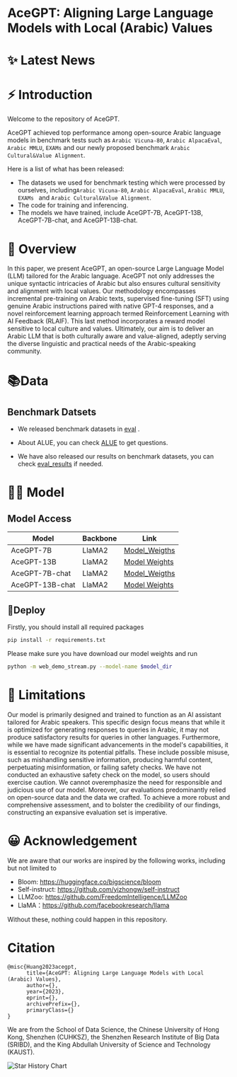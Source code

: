 # AceGPT:  Aligning Large Language Models with Local (Arabic) Values

# ✨ Latest News


# ⚡ Introduction

Welcome to the repository of AceGPT.

AceGPT achieved top performance among open-source Arabic language models in benchmark tests such as `Arabic Vicuna-80`, `Arabic AlpacaEval`, `Arabic MMLU`, `EXAMs` and our newly proposed benchmark `Arabic Cultural&Value Alignment`.

Here is a list of what has been released:
* The datasets we used for benchmark testing which were processed by ourselves, including`Arabic Vicuna-80`, `Arabic AlpacaEval`, `Arabic MMLU`, `EXAMs ` and `Arabic Cultural&Value Alignment`.
* The code for training and inferencing.
* The models we have trained, include AceGPT-7B, AceGPT-13B, AceGPT-7B-chat, and AceGPT-13B-chat.

# 💭 Overview
In this paper, we present AceGPT, an open-source Large Language Model (LLM) tailored for the Arabic language. AceGPT not only addresses the unique syntactic intricacies of Arabic but also ensures cultural sensitivity and alignment with local values. Our methodology encompasses incremental pre-training on Arabic texts, supervised fine-tuning (SFT) using genuine Arabic instructions paired with native GPT-4 responses, and a novel reinforcement learning approach termed Reinforcement Learning with AI Feedback (RLAIF). This last method incorporates a reward model sensitive to local culture and values. Ultimately, our aim is to deliver an Arabic LLM that is both culturally aware and value-aligned, adeptly serving the diverse linguistic and practical needs of the Arabic-speaking community.

# 📚Data
## Benchmark Datsets
* We released benchmark datasets in [eval](https://github.com/FreedomIntelligence/AceGPT/tree/main/eval) .  

  
* About ALUE, you can check [ALUE](https://www.alue.org/tasks) to get questions. 

 
* We have also released our results on benchmark datasets, you can check  [eval_results](https://github.com/FreedomIntelligence/AceGPT/tree/main/eval_results) if needed.  

# 👨‍⚕️ Model

## Model Access
| Model                | Backbone      | Link                                                                          |
|----------------------|---------------|-------------------------------------------------------------------------------|
| AceGPT-7B | LlaMA2 | [Model_Weigths](https://huggingface.co/FreedomIntelligence/AceGPT-7B) |
| AceGPT-13B     | LlaMA2  | [Model Weights](https://huggingface.co/FreedomIntelligence/AceGPT-13B)      |
| AceGPT-7B-chat | LlaMA2  | [Model_Weigths](https://huggingface.co/FreedomIntelligence/AceGPT-7B-chat) |
| AceGPT-13B-chat     | LlaMA2  | [Model Weights](https://huggingface.co/FreedomIntelligence/AceGPT-13B-chat)      |


## 🧐Deploy

Firstly, you should install all required packages
```bash
pip install -r requirements.txt
```

Please make sure you have download our model weights and run
```bash
python -m web_demo_stream.py --model-name $model_dir
```
# 🤖 Limitations
Our model is primarily designed and trained to function as an AI assistant tailored for Arabic speakers. This specific design focus means that while it is optimized for generating responses to queries in Arabic, it may not produce satisfactory results for queries in other languages. Furthermore, while we have made significant advancements in the model's capabilities, it is essential to recognize its potential pitfalls. These include possible misuse, such as mishandling sensitive information, producing harmful content, perpetuating misinformation, or failing safety checks. We have not conducted an exhaustive safety check on the model, so users should exercise caution. We cannot overemphasize the need for responsible and judicious use of our model. Moreover, our evaluations predominantly relied on open-source data and the data we crafted. To achieve a more robust and comprehensive assessment, and to bolster the credibility of our findings, constructing an expansive evaluation set is imperative.

# 😀 Acknowledgement

We are aware that our works are inspired by the following works, including but not limited to

- Bloom: https://huggingface.co/bigscience/bloom
- Self-instruct: https://github.com/yizhongw/self-instruct
- LLMZoo: https://github.com/FreedomIntelligence/LLMZoo
- LlaMA：https://github.com/facebookresearch/llama
  
Without these, nothing could happen in this repository.


# Citation
```
@misc{Huang2023acegpt,
      title={AceGPT: Aligning Large Language Models with Local (Arabic) Values}, 
      author={},
      year={2023},
      eprint={},
      archivePrefix={},
      primaryClass={}
}
```
We are from the School of Data Science, the Chinese University of Hong Kong, Shenzhen (CUHKSZ), the Shenzhen Research Institute of Big Data (SRIBD), and the King Abdullah University of Science and Technology (KAUST).



<picture>
  <source media="(prefers-color-scheme: dark)" srcset="https://api.star-history.com/svg?repos=FreedomIntelligence/AceGPT&type=Date&theme=dark" />
  <source media="(prefers-color-scheme: light)" srcset="https://api.star-history.com/svg?repos=FreedomIntelligence/AceGPT&type=Date" />
  <img alt="Star History Chart" src="" />
</picture>

